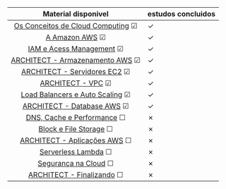 |                           Material disponivel                            | estudos concluidos |
|:------------------------------------------------------------------------:|--------------------|
| [Os Conceitos de Cloud Computing](conceitos_cloud_computing.md) &#x2611; | &check;            |
|                 [A Amazon AWS](amazon_aws.md)   &#x2611;                 | &check;            |
|                [IAM e Acess Management](iam.md)  &#x2611;                | &check;            |
|             [ARCHITECT - Armazenamento AWS](s3.md)  &#x2611;             | &check;            |
|              [ARCHITECT - Servidores EC2](ec2.md)  &#x2611;              | &check;            |
|                   [ARCHITECT - VPC](vpc.md)  &#x2611;                    | &check;            |
| [Load Balancers e Auto Scaling](auto_scaling_load_balancers.md) &#x2611; | &check;            |
|            [ARCHITECT - Database AWS](database.md)  &#x2611;             | &check;            |
|      [DNS, Cache e Performance](dns_cache_performance.md)  &#x2610;      | &cross;            |
|         [Block e File Storage](block_file_storage.md)  &#x2610;          | &cross;            |
|        [ARCHITECT - Aplicações AWS](aplicacoes_aws.md)  &#x2610;         | &cross;            |
|                 [Serverless Lambda](lambda.md)  &#x2610;                 | &cross;            |
|          [Segurança na Cloud](seguranca_na_cloud.md)  &#x2610;           | &cross;            |
|           [ARCHITECT - Finalizando](finalizando.md)  &#x2610;            | &cross;            |
